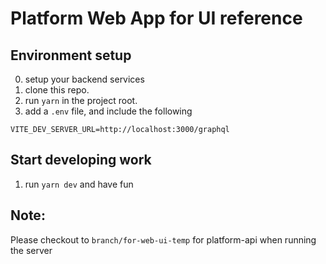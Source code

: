 # Platform Web App for UI reference

## Environment setup
0. setup your backend services
1. clone this repo.
2. run `yarn` in the project root.
3. add a `.env` file, and include the following
```
VITE_DEV_SERVER_URL=http://localhost:3000/graphql
```

## Start developing work
1. run `yarn dev` and have fun

## Note:
Please checkout to `branch/for-web-ui-temp` for platform-api when running the server